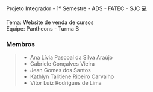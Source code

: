 Projeto Integrador - 1º Semestre - ADS - FATEC - SJC :computer:

Tema: Website de venda de cursos<br />
Equipe: Pantheons - Turma B

### Membros 

> - Ana Lívia Pascoal da Silva Araújo
> - Gabriele Gonçalves Vieira
> - Jean Gomes dos Santos
> - Kathlyn Talitiene Ribeiro Carvalho
> - Vitor Luiz Rodrigues de Lima
